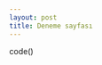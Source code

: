 ```yaml
---
layout: post
title: Deneme sayfası
---
```


code(<?php class Foo(){ public function __constructor(){} } ?>)


